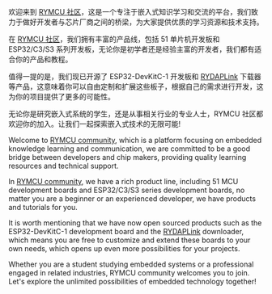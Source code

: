 欢迎来到 [RYMCU 社区](https://rymcu.com)，这是一个专注于嵌入式知识学习和交流的平台，我们致力于做好开发者与芯片厂商之间的桥梁，为大家提供优质的学习资源和技术支持。

在 [RYMCU 社区](https://rymcu.com)，我们拥有丰富的产品线，包括 51 单片机开发板和 ESP32/C3/S3 系列开发板，无论你是初学者还是经验主富的开发者，我们都有适合你的产品和教程。

值得一提的是，我们现已开源了 ESP32-DevKitC-1 开发板和 [RYDAPLink](https://github/rymcu/RYDAPLink) 下载器等产品，这意味着你可以自由定制和扩展这些板子，根据自己的需求进行开发，这为你的项目提供了更多的可能性。

无论你是研究嵌入式系统的学生，还是从事相关行业的专业人士，RYMCU 社区都欢迎你的加入。让我们一起探索嵌入式技术的无限可能!

Welcome to [RYMCU community](https://rymcu.com), which is a platform focusing on embedded knowledge learning and communication, we are committed to be a good bridge between developers and chip makers, providing quality learning resources and technical support.

In [RYMCU community](https://rymcu.com), we have a rich product line, including 51 MCU development boards and ESP32/C3/S3 series development boards, no matter you are a beginner or an experienced developer, we have products and tutorials for you.

It is worth mentioning that we have now open sourced products such as the ESP32-DevKitC-1 development board and the [RYDAPLink](https://github/rymcu/RYDAPLink) downloader, which means you are free to customize and extend these boards to your own needs, which opens up even more possibilities for your projects.

Whether you are a student studying embedded systems or a professional engaged in related industries, RYMCU community welcomes you to join. Let's explore the unlimited possibilities of embedded technology together!
